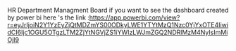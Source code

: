HR Department Managment Board
if you want  to see the dashboard created by power bi 
here 's the link :https://app.powerbi.com/view?r=eyJrIjoiN2Y1YzEyZjQtMDZmYS00ODkyLWE1YTYtMzQ1Nzc0YjYxOTE4IiwidCI6Ijc1OGU5OTgzLTM2ZjYtNGVjZS1iYWIzLWJmZGQ2NDRlMzM4NyIsImMiOjl9
